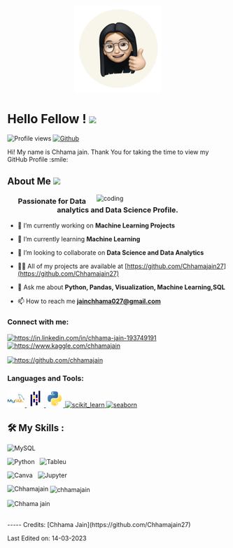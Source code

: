 <p align="center">
    <img width="200" src="https://github.com/Kathryn-Jie/Kathryn-Jie/blob/main/kathryn.png">
</p>

<h1> Hello Fellow ! <img src = "https://raw.githubusercontent.com/MartinHeinz/MartinHeinz/master/wave.gif" width = 30px> </h1>
<p align='center'>
</p>


![Profile views](https://visitor-badge.glitch.me/badge?page_id=Aditya664.Aditya664)
[![Github](https://img.shields.io/github/followers/Aditya664?label=Follow&style=social)](https://github.com/Aditya664)

<div size='20px'> Hi! My name is Chhama  jain. Thank You for taking the time to view my GitHub Profile :smile: 
</div>

<h2> About Me <img src = "https://media0.giphy.com/media/KDDpcKigbfFpnejZs6/giphy.gif?cid=ecf05e47oy6f4zjs8g1qoiystc56cu7r9tb8a1fe76e05oty&rid=giphy.gif" width = 200px></h2>


<img align="right" alt="coding" width="300" src="https://camo.githubusercontent.com/706457c438d2031942745299f52de650adf45a3b87de1ded443696b405dd881d/68747470733a2f2f63646e2e6472696262626c652e636f6d2f75736572732f343035353439342f73637265656e73686f74732f31353231353735362f6d656469612f64326236366334636130313932616132366431303334343862336431353138622e676966">

  
<h3 align="center">Passionate for Data analytics and Data Science Profile.</h3>

- 🔭 I’m currently working on **Machine Learning Projects**

- 🌱 I’m currently learning **Machine Learning**

- 👯 I’m looking to collaborate on **Data Science and Data Analytics**

- 👨‍💻 All of my projects are available at [https://github.com/Chhamajain27](https://github.com/Chhamajain27)

- 💬 Ask me about **Python, Pandas, Visualization, Machine Learning,SQL**

- 📫 How to reach me **jainchhama027@gmail.com**
<h3 align="left">Connect with me:</h3>
<p align="left">
<a href="https://in.linkedin.com/in/chhama-jain-193749191" target="blank"><img align="center" src="https://raw.githubusercontent.com/rahuldkjain/github-profile-readme-generator/master/src/images/icons/Social/linked-in-alt.svg" alt="https://in.linkedin.com/in/chhama-jain-193749191" height="30" width="40" /></a>
<a href="https://www.kaggle.com/chhamajain" target="blank"><img align="center" src="https://raw.githubusercontent.com/rahuldkjain/github-profile-readme-generator/master/src/images/icons/Social/kaggle.svg" alt="https://www.kaggle.com/chhamajain" height="30" width="40" /></a>
</p>
<a href="https://github.com/Chhamajain27" target="blank"><img align="center" src="https://raw.githubusercontent.com/rahuldkjain/github-profile-readme-generator/master/src/images/icons/Social/github.svg" alt="https://github.com/chhamajain" height="30" width="40" /></a>

<h3 align="left">Languages and Tools:</h3>
<p align="left"> <a href="https://www.mysql.com/" target="_blank" rel="noreferrer"> <img src="https://raw.githubusercontent.com/devicons/devicon/master/icons/mysql/mysql-original-wordmark.svg" alt="mysql" width="40" height="40"/> </a> <a href="https://pandas.pydata.org/" target="_blank" rel="noreferrer"> <img src="https://raw.githubusercontent.com/devicons/devicon/2ae2a900d2f041da66e950e4d48052658d850630/icons/pandas/pandas-original.svg" alt="pandas" width="40" height="40"/> </a> <a href="https://www.python.org" target="_blank" rel="noreferrer"> <img src="https://raw.githubusercontent.com/devicons/devicon/master/icons/python/python-original.svg" alt="python" width="40" height="40"/> </a> <a href="https://scikit-learn.org/" target="_blank" rel="noreferrer"> <img src="https://upload.wikimedia.org/wikipedia/commons/0/05/Scikit_learn_logo_small.svg" alt="scikit_learn" width="40" height="40"/> </a> <a href="https://seaborn.pydata.org/" target="_blank" rel="noreferrer"> <img src="https://seaborn.pydata.org/_images/logo-mark-lightbg.svg" alt="seaborn" width="40" height="40"/> </a> </p>



## 🛠️ My Skills :
![MySQL](https://img.shields.io/badge/-MySQL-black?logo=mysql&style=for-the-badge)&nbsp;&nbsp;

![Python](https://img.shields.io/badge/-Python-black?logo=Python&style=for-the-badge)&nbsp;&nbsp;
![Tableu](https://img.shields.io/badge/-Tableu-black?logo=Tableu&style=for-the-badge)&nbsp;&nbsp;

![Canva](https://img.shields.io/badge/Canva-%2300C4CC.svg?&style=for-the-badge&logo=Canva&logoColor=white)&nbsp;&nbsp;
![Jupyter](https://img.shields.io/badge/Jupyter-F37626.svg?&style=for-the-badge&logo=Jupyter&logoColor=white)&nbsp;&nbsp;
 
<p><img align="left" src="https://github-readme-stats.vercel.app/api/top-langs?username=Chhamajain27&show_icons=true&locale=en&layout=compact" alt="Chhamajain" /></p>

<p>&nbsp;<img align="center" src="https://github-readme-stats.vercel.app/api?username=Chhamajain27&show_icons=true&locale=en" alt="chhamajain" /></p>

<p><img align="center" src="https://github-readme-streak-stats.herokuapp.com/?user=Chhamajain27&" alt="Chhama jain" /></p>




<br>
-----
Credits: [Chhama Jain](https://github.com/Chhamajain27)

Last Edited on: 14-03-2023
